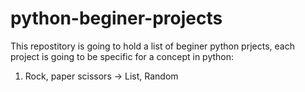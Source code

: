 # python-beginer-projects
This repostitory is going to hold a list of beginer python prjects, each project is going to be specific for a concept in python:
1. Rock, paper scissors -> List, Random
